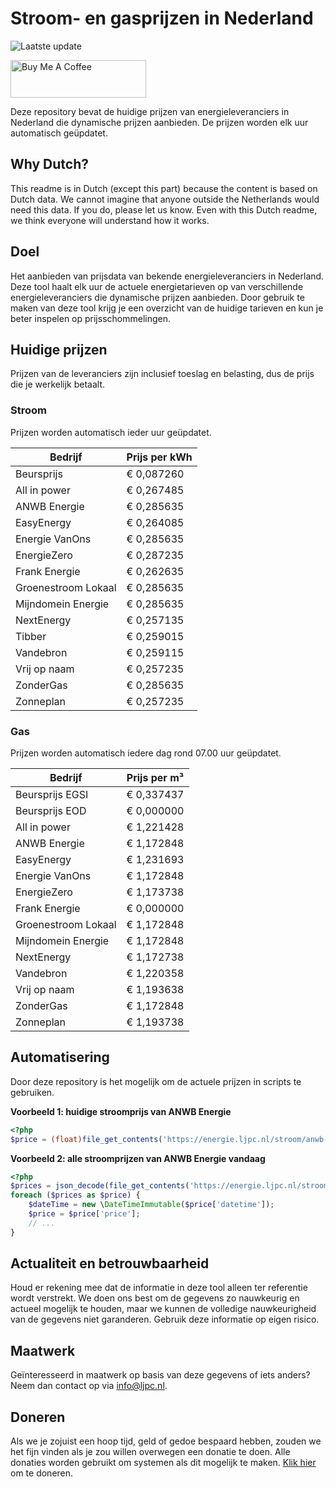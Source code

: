 # Stroom- en gasprijzen in Nederland

![Laatste update](https://img.shields.io/badge/laatste%20update-2024--06--30%2019%3A00%20CET-brightgreen)

<a href="https://www.buymeacoffee.com/Lars-" target="_blank"><img src="https://cdn.buymeacoffee.com/buttons/v2/default-orange.png" alt="Buy Me A Coffee" height="60" style="height: 60px !important;width: 217px !important;" ></a>

Deze repository bevat de huidige prijzen van energieleveranciers in Nederland die dynamische prijzen aanbieden. De prijzen worden elk uur automatisch geüpdatet.

## Why Dutch?

This readme is in Dutch (except this part) because the content is based on Dutch data. We cannot imagine that anyone outside the Netherlands would need this data. If you do, please let us know. Even with this Dutch readme, we think
everyone will understand how it works.

## Doel

Het aanbieden van prijsdata van bekende energieleveranciers in Nederland. Deze tool haalt elk uur de actuele energietarieven op van verschillende energieleveranciers die dynamische prijzen aanbieden. Door gebruik te maken van deze tool
krijg je een overzicht van de huidige tarieven en kun je beter inspelen op prijsschommelingen.

## Huidige prijzen

Prijzen van de leveranciers zijn inclusief toeslag en belasting, dus de prijs die je werkelijk betaalt.

### Stroom

Prijzen worden automatisch ieder uur geüpdatet.

 Bedrijf | Prijs per kWh 
---------|---------------
Beursprijs | € 0,087260
All in power | € 0,267485
ANWB Energie | € 0,285635
EasyEnergy | € 0,264085
Energie VanOns | € 0,285635
EnergieZero | € 0,287235
Frank Energie | € 0,262635
Groenestroom Lokaal | € 0,285635
Mijndomein Energie | € 0,285635
NextEnergy | € 0,257135
Tibber | € 0,259015
Vandebron | € 0,259115
Vrij op naam | € 0,257235
ZonderGas | € 0,285635
Zonneplan | € 0,257235


### Gas

Prijzen worden automatisch iedere dag rond 07.00 uur geüpdatet.

 Bedrijf | Prijs per m³ 
---------|--------------
Beursprijs EGSI | € 0,337437
Beursprijs EOD | € 0,000000
All in power | € 1,221428
ANWB Energie | € 1,172848
EasyEnergy | € 1,231693
Energie VanOns | € 1,172848
EnergieZero | € 1,173738
Frank Energie | € 0,000000
Groenestroom Lokaal | € 1,172848
Mijndomein Energie | € 1,172848
NextEnergy | € 1,172738
Vandebron | € 1,220358
Vrij op naam | € 1,193638
ZonderGas | € 1,172848
Zonneplan | € 1,193738


## Automatisering

Door deze repository is het mogelijk om de actuele prijzen in scripts te gebruiken.

**Voorbeeld 1: huidige stroomprijs van ANWB Energie**

```php
<?php
$price = (float)file_get_contents('https://energie.ljpc.nl/stroom/anwb-energie-nu.txt');

```

**Voorbeeld 2: alle stroomprijzen van ANWB Energie vandaag**

```php
<?php
$prices = json_decode(file_get_contents('https://energie.ljpc.nl/stroom/all-in-power-vandaag.json'),true);
foreach ($prices as $price) {
    $dateTime = new \DateTimeImmutable($price['datetime']);
    $price = $price['price'];
    // ...
}
```

## Actualiteit en betrouwbaarheid

Houd er rekening mee dat de informatie in deze tool alleen ter referentie wordt verstrekt. We doen ons best om de gegevens zo nauwkeurig en actueel mogelijk te houden, maar we kunnen de volledige nauwkeurigheid van de gegevens niet
garanderen. Gebruik deze informatie op eigen risico.

## Maatwerk

Geïnteresseerd in maatwerk op basis van deze gegevens of iets anders? Neem dan contact op
via [info@ljpc.nl](mailto:info@ljpc.nl?subject=Energie%20prijzen).

## Doneren

Als we je zojuist een hoop tijd, geld of gedoe bespaard hebben, zouden we het fijn vinden als je zou willen overwegen een
donatie te doen. Alle donaties worden gebruikt om systemen als dit mogelijk te
maken. [Klik hier](https://www.buymeacoffee.com/Lars-) om te doneren.
